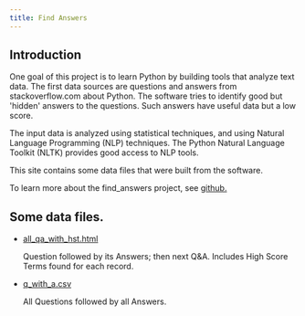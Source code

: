 ```yaml
---
title: Find Answers
---
```


## Introduction

One goal of this project is to learn Python by building tools
that analyze text data. The first data sources are questions and
answers from stackoverflow.com about Python. The software tries
to identify good but 'hidden' answers to the questions. Such
answers have useful data but a low score.

The input data is analyzed using statistical techniques,
and using Natural Language Programming (NLP) techniques.
The Python Natural Language Toolkit (NLTK)
provides good access to NLP tools.

This site contains some data files that were built
from the software.

To learn more about the find_answers project,
see
[github.](https://github.com/clp/learn_python/tree/master/find_answers)

<!--
See short documentation files:
[README](README)
and
[README_2.](README_2)
-->


## Some data files.

* [all_qa_with_hst.html](/find_answers/all_qa_with_hst.html)

  Question followed by its Answers; then next Q&A.  Includes High Score Terms
  found for each record.

* [q_with_a.csv](/find_answers/q_with_a.csv)

  All Questions followed by all Answers.



